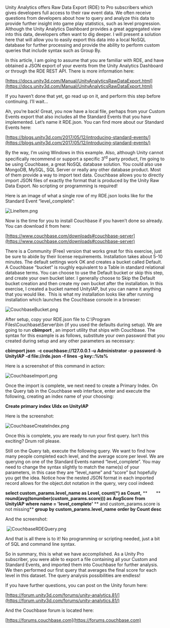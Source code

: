 
        

Unity Analytics offers Raw Data Export (RDE) to Pro subscribers which gives developers full access to their raw event data. We often receive questions from developers about how to query and analyze this data to provide further insight into game play statistics, such as level progression. Although the Unity Analytics Dashboard provides a great aggregated view into this data, developers often want to dig deeper. I will present a solution here that will allow you to easily export this data into a local NoSQL database for further processing and provide the ability to perform custom queries that include syntax such as Group By.

In this article, I am going to assume that you are familiar with RDE, and have obtained a JSON export of your events from the Unity Analytics Dashboard or through the RDE REST API. There is more information here:

[https://docs.unity3d.com/Manual/UnityAnalyticsRawDataExport.html](https://docs.unity3d.com/Manual/UnityAnalyticsRawDataExport.html)

If you haven’t done that yet, go read up on it, and perform this step before continuing. I’ll wait…

Ah, you’re back! Great, you now have a local file, perhaps from your Custom Events export that also includes all the Standard Events that you have implemented. Let’s name it RDE.json. You can find more about our Standard Events here:

[https://blogs.unity3d.com/2017/05/12/introducing-standard-events/](https://blogs.unity3d.com/2017/05/12/introducing-standard-events/)

By the way, I’m using Windows in this example. Also, although Unity cannot specifically recommend or support a specific 3<sup>rd</sup> party product, I’m going to be using Couchbase, a great NoSQL database solution. You could also use MongoDB, MySQL, SQL Server or really any other database product. Most of them provide a way to import text data. Couchbase allows you to directly import JSON files of exactly the format that is produced by the Unity Raw Data Export. No scripting or programming is required!

Here is an image of what a single row of my RDE.json looks like for the Standard Event “level_complete”:  

![LineItem.png](/hc/article_attachments/115013243726/LineItem.png) 

Now is the time for you to install Couchbase if you haven’t done so already. You can download it from here:

[https://www.couchbase.com/downloads#couchbase-server](https://www.couchbase.com/downloads#couchbase-server)

There is a Community (Free) version that works great for this exercise, just be sure to abide by their license requirements. Installation takes about 5-10 minutes. The default settings work OK and creates a bucket called Default. A Couchbase “bucket” is roughly equivalent to a Table in standard relational database terms. You can choose to use the Default bucket or skip this step, and create your own bucket later. I generally choose to Skip the Default bucket creation and then create my own bucket after the installation. In this exercise, I created a bucket named UnityIAP, but you can name it anything that you would like.  This is what my installation looks like after running installation which launches the Couchbase console in a browser:

![CouchbaseBucket.png](/hc/article_attachments/115013243766/CouchbaseBucket.png) 

After setup, copy your RDE.json file to C:\Program Files\Couchbase\Server\bin (if you used the defaults during setup). We are going to run **cbimport** , an import utility that ships with Couchbase. The syntax for this example is as follows, substitute your own password that you created during setup and any other parameters as necessary:

**cbimport json  -c couchbase://127.0.0.1 -u Administrator -p password -b UnityIAP -d file://rde.json -f lines -g key::%ts%** 

Here is a screenshot of this command in action:

![CouchbaseImport.png](/hc/article_attachments/115013243946/CouchbaseImport.png) 

Once the import is complete, we next need to create a Primary Index. On the Query tab in the Couchbase web interface, enter and execute the following, creating an index name of your choosing:

**Create primary index UIdx on UnityIAP** 

Here is the screenshot:

 ![CouchbaseCreateIndex.png](/hc/article_attachments/115013243806/CouchbaseCreateIndex.png)

Once this is complete, you are ready to run your first query. Isn’t this exciting? Drum roll please.

Still on the Query tab, execute the following query. We want to find how many people completed each level, and the average score per level. We are querying on one of the Standard Events named “level_complete”. You may need to change the syntax slightly to match the name(s) of your parameters, in this case they are “level_name” and “score” but hopefully you get the idea. Notice how the nested JSON format in each imported record allows for the object.dot notation in the query, very cool indeed:

**select custom_params.level_name as Level, count(*) as Count,** **       ** **round(avg(tonumber(custom_params.score))) as AvgScore** **from UnityIAP** **where name = 'level_complete'** ** and custom_params.score is not missing** **group by custom_params.level_name** **order by Count desc** 

And the screenshot:

 ![CouchbaseRDEQuery.png](/hc/article_attachments/115013244646/CouchbaseRDEQuery.png)

And that is all there is to it! No programming or scripting needed, just a bit of SQL and command line syntax.

So in summary, this is what we have accomplished. As a Unity Pro subscriber, you were able to export a file containing all your Custom and Standard Events, and imported them into Couchbase for further analysis. We then performed our first query that averages the final score for each level in this dataset. The query analysis possibilities are endless!

If you have further questions, you can post on the Unity forum here:

[https://forum.unity3d.com/forums/unity-analytics.81/](https://forum.unity3d.com/forums/unity-analytics.81/)

And the Couchbase forum is located here:

[https://forums.couchbase.com](https://forums.couchbase.com)

      
